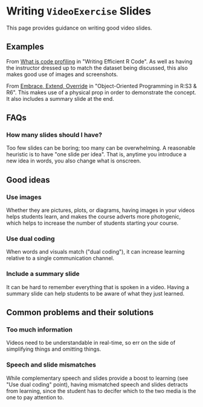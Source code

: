 # Writing `VideoExercise` Slides

This page provides guidance on writing good video slides.

## Examples

From [What is code profiling](https://campus.datacamp.com/courses/writing-efficient-r-code/diagnosing-problems-code-profiling?ex=1) in "Writing Efficient R Code". As well as having the instructor dressed up to match the dataset being discussed, this also makes good use of images and screenshots.

From [Embrace, Extend, Override](https://campus.datacamp.com/courses/object-oriented-programming-in-r-s3-and-r6/r6-inheritance?ex=5) in "Object-Oriented Programming in R:S3 & R6". This makes use of a physical prop in order to demonstrate the concept. It also includes a summary slide at the end.


## FAQs

### How many slides should I have?

Too few slides can be boring; too many can be overwhelming. A reasonable heuristic is to have "one slide per idea". That is, anytime you introduce a new idea in words, you also change what is onscreen. 


## Good ideas

### Use images

Whether they are pictures, plots, or diagrams, having images in your videos helps students learn, and makes the course adverts more photogenic, which helps to increase the number of students starting your course.

### Use dual coding

When words and visuals match ("dual coding"), it can increase learning relative to a single communication channel.

### Include a summary slide

It can be hard to remember everything that is spoken in a video. Having a summary slide can help students to be aware of what they just learned.


## Common problems and their solutions

### Too much information

Videos need to be understandable in real-time, so err on the side of simplifying things and omitting things.

### Speech and slide mismatches

While complementary speech and slides provide a boost to learning (see "Use dual coding" point), having mismatched speech and slides detracts from learning, since the student has to decifer which to the two media is the one to pay attention to.
